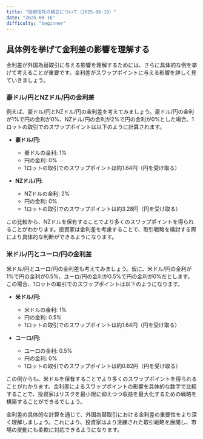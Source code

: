 ```yaml
---
title: "投資信託の積立について（2025-08-16）"
date: "2025-08-16"
difficulty: "beginner"
---
```


## 具体例を挙げて金利差の影響を理解する

金利差が外国為替取引に与える影響を理解するためには、さらに具体的な例を挙げて考えることが重要です。金利差がスワップポイントに与える影響を詳しく見ていきましょう。

### 豪ドル/円とNZドル/円の金利差

例えば、豪ドル/円とNZドル/円の金利差を考えてみましょう。豪ドル/円の金利が1%で円の金利が0%、NZドル/円の金利が2%で円の金利が0%とした場合、1ロットの取引でのスワップポイントは以下のように計算されます。

- **豪ドル/円:**
  - 豪ドルの金利: 1%
  - 円の金利: 0%
  - 1ロットの取引でのスワップポイントは約1.64円（円を受け取る）

- **NZドル/円:**
  - NZドルの金利: 2%
  - 円の金利: 0%
  - 1ロットの取引でのスワップポイントは約3.28円（円を受け取る）

この比較から、NZドルを保有することでより多くのスワップポイントを得られることがわかります。投資家は金利差を考慮することで、取引戦略を検討する際により具体的な判断ができるようになります。

### 米ドル/円とユーロ/円の金利差

米ドル/円とユーロ/円の金利差も考えてみましょう。仮に、米ドル/円の金利が1%で円の金利が0.5%、ユーロ/円の金利が0.5%で円の金利が0%だとします。この場合、1ロットの取引でのスワップポイントは以下のようになります。

- **米ドル/円:**
  - 米ドルの金利: 1%
  - 円の金利: 0.5%
  - 1ロットの取引でのスワップポイントは約1.64円（円を受け取る）

- **ユーロ/円:**
  - ユーロの金利: 0.5%
  - 円の金利: 0%
  - 1ロットの取引でのスワップポイントは約0.82円（円を受け取る）

この例からも、米ドルを保有することでより多くのスワップポイントを得られることがわかります。金利差によるスワップポイントの影響を具体的な数字で比較することで、投資家はリスクを最小限に抑えつつ収益を最大化するための戦略を構築することができるでしょう。

金利差の具体的な計算を通じて、外国為替取引における金利差の重要性をより深く理解しましょう。これにより、投資家はより洗練された取引戦略を展開し、市場の変動にも柔軟に対応できるようになります。
